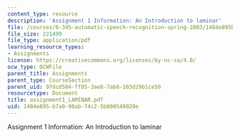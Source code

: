 ```yaml
---
content_type: resource
description: 'Assignment 1 Information: An Introduction to laminar'
file: /courses/6-345-automatic-speech-recognition-spring-2003/1484e895b7a090ab74c25b600548028e_assignment1_LAMINAR.pdf
file_size: 221499
file_type: application/pdf
learning_resource_types:
- Assignments
license: https://creativecommons.org/licenses/by-nc-sa/4.0/
ocw_type: OCWFile
parent_title: Assignments
parent_type: CourseSection
parent_uid: 97dcd504-ff85-3ae8-7ab8-103d29b1ce50
resourcetype: Document
title: assignment1_LAMINAR.pdf
uid: 1484e895-b7a0-90ab-74c2-5b600548028e
---
```

Assignment 1 Information: An Introduction to laminar